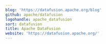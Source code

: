 ```yaml
---
blog: 'https://datafusion.apache.org/blog'
github: apache/datafusion
logohandle: apache_datafusion
sort: datafusion
title: Apache DataFusion
website: 'https://datafusion.apache.org/'
---
```

